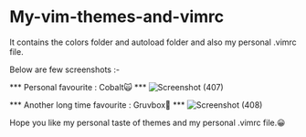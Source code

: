 # My-vim-themes-and-vimrc
It contains the colors folder and autoload folder and also my personal .vimrc file.

Below are few screenshots :-

*** Personal favourite : Cobalt🙀 ***
![Screenshot (407)](https://user-images.githubusercontent.com/94801952/187082373-a3fdb45a-03d1-4d92-afe3-6b310e225289.png)

*** Another long time favourite : Gruvbox🐷 ***
![Screenshot (408)](https://user-images.githubusercontent.com/94801952/187082429-8628adb2-e271-4123-b8bc-caa2f91d7fe0.png)

Hope you like my personal taste of themes and my personal .vimrc file.😀
